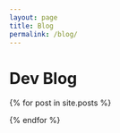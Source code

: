 ```yaml
---
layout: page
title: Blog
permalink: /blog/
---
```


# Dev Blog

{% for post in site.posts %}

{% endfor %}
